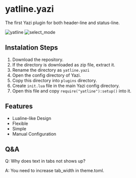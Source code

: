 # yatline.yazi
The first Yazi plugin for both header-line and status-line.

![yatline](https://github.com/imsi32/yatline.yazi/assets/81227251/dade37fb-e258-478d-8c8e-f6224f0f31c5)
![select_mode](https://github.com/imsi32/yatline.yazi/assets/81227251/2a624fb4-7154-45ae-bbb3-81c8f6836972)

## Instalation Steps
1) Download the repository.
2) If the directory is downloaded as zip file, extract it.
3) Rename the directory as `yatline.yazi`
4) Open the config directory of Yazi.
5) Copy this directory into `plugins` directory.
6) Create `init.lua` file in the main Yazi config directory.
7) Open this file and copy `require("yatline"):setup()` into it.

## Features
- Lualine-like Design
- Flexible
- Simple
- Manual Configuration

## Q&A
Q: Why does text in tabs not shows up?

A: You need to increase tab_width in theme.toml.

